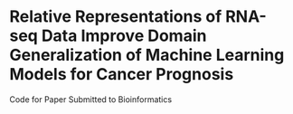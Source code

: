 # Relative Representations of RNA-seq Data Improve Domain Generalization of Machine Learning Models for Cancer Prognosis
Code for Paper Submitted to Bioinformatics
